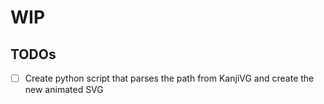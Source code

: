 # WIP

## TODOs
- [ ] Create python script that parses the path from KanjiVG and create the new animated SVG
